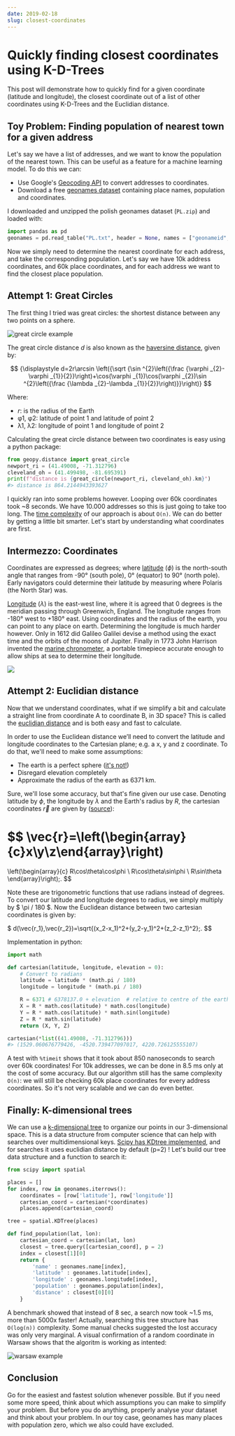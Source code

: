 ```yaml
---
date: 2019-02-18
slug: closest-coordinates
---
```


# Quickly finding closest coordinates using K-D-Trees

This post will demonstrate how to quickly find for a given coordinate (latitude and longitude), the closest coordinate out of a list of other coordinates using K-D-Trees and the Euclidian distance.

<!-- more -->

## Toy Problem: Finding population of nearest town for a given address

Let's say we have a list of addresses, and we want to know the population of the nearest town. This can be useful as a feature for a machine learning model. To do this we can:

- Use Google's [Geocoding API](https://developers.google.com/maps/documentation/geocoding/start) to convert addresses to coordinates.
- Download a free [geonames dataset](http://download.geonames.org/export/dump/) containing place names, population and coordinates.

I downloaded and unzipped the polish geonames dataset (`PL.zip`) and loaded with:

```python
import pandas as pd
geonames = pd.read_table("PL.txt", header = None, names = ["geonameid", "name", "asciiname", "alternatenames", "latitude", "longitude","feature_class", "feature_code", "country_code", "cc2", "admin1_code", "admin2_code", "admin3_code", "admin4_code","population", "elevation", "dem", "timezone", "modification_date"])
```

Now we simply need to determine the nearest coordinate for each address, and take the corresponding population. Let's say we have 10k address coordinates, and 60k place coordinates, and for each address we want to find the closest place population.

## Attempt 1: Great Circles

The first thing I tried was great circles: the shortest distance between any two points on a sphere.

![great circle example](../../assets/images/great_circle.png)

The great circle distance $d$ is also known as the [haversine distance](https://en.wikipedia.org/wiki/Haversine_formula), given by:

$$
{\displaystyle d=2r\arcsin \left({\sqrt {\sin ^{2}\left({\frac {\varphi _{2}-\varphi _{1}}{2}}\right)+\cos(\varphi _{1})\cos(\varphi _{2})\sin ^{2}\left({\frac {\lambda _{2}-\lambda _{1}}{2}}\right)}}\right)}
$$

Where:

- *r*: is the radius of the Earth
- φ1, φ2: latitude of point 1 and latitude of point 2
- λ1, λ2: longitude of point 1 and longitude of point 2

Calculating the great circle distance between two coordinates is easy using a python package:

```python
from geopy.distance import great_circle
newport_ri = (41.49008, -71.312796)
cleveland_oh = (41.499498, -81.695391)
print(f"distance is {great_circle(newport_ri, cleveland_oh).km}")
#> distance is 864.2144943393627
```

I quickly ran into some problems however. Looping over 60k coordinates took ~8 seconds. We have 10.000 addresses so this is just going to take too long. The [time complexity](https://en.wikipedia.org/wiki/Time_complexity) of our approach is about `O(n)`. We can do better by getting a little bit smarter. Let's start by understanding what coordinates are first.

## Intermezzo: Coordinates

Coordinates are expressed as degrees; where [latitude](https://en.wikipedia.org/wiki/Latitude) ($\phi$) is the north-south angle that ranges from -90° (south pole), 0° (equator) to 90° (north pole). Early navigators could determine their latitude by measuring where Polaris (the North Star) was.

[Longitude](https://en.wikipedia.org/wiki/Longitude) ($\lambda$) is the east-west line, where it is agreed that 0 degrees is the meridian passing through Greenwich, England. The longitude ranges from -180° west to +180° east. Using coordinates and the radius of the earth, you can point to any place on earth. Determining the longitude is much harder however. Only in 1612 did Galileo Galilei devise a method using the exact time and the orbits of the moons of Jupiter. Finally in 1773 John Harrison invented the [marine chronometer](https://en.wikipedia.org/wiki/Marine_chronometer), a portable timepiece accurate enough to allow ships at sea to determine their longitude.

![](../../assets/images/lat-lon.png)

## Attempt 2: Euclidian distance

Now that we understand coordinates, what if we simplify a bit and calculate a straight line from coordinate A to coordinate B, in 3D space? This is called the [euclidian distance](https://en.wikipedia.org/wiki/Euclidean_distance) and is both easy and fast to calculate.

In order to use the Euclidean distance we’ll need to convert the latitude and longitude coordinates to the Cartesian plane; e.g. a x, y and z coordinate. To do that, we'll need to make some assumptions:

- The earth is a perfect sphere ([it's not!](https://en.wikipedia.org/wiki/Figure_of_the_Earth))
- Disregard elevation completely
- Approximate the radius of the earth as 6371 km.

Sure, we'll lose some accuracy, but that's fine given our use case. Denoting latitude by $\phi$, the longitude by $\lambda$ and the Earth's radius by $R$, the cartesian coordinates $\vec{r}$ are given by ([source](https://math.stackexchange.com/questions/29157/how-do-i-convert-the-distance-between-two-lat-long-points-into-feet-meters)):

$$
\vec{r}=\left(\begin{array}{c}x\\y\\z\end{array}\right)
=
\left(\begin{array}{c}
R\cos\theta\cos\phi
\\
R\cos\theta\sin\phi
\\
R\sin\theta
\end{array}\right)\;.
$$

Note these are trigonometric functions that use radians instead of degrees. To convert our latitude and longitude degrees to radius, we simply multiply by $ \pi / 180 $.
Now the Euclidean distance between two cartesian coordinates is given by:

$
d(\vec{r_1},\vec{r_2})=\sqrt{(x_2-x_1)^2+(y_2-y_1)^2+(z_2-z_1)^2}\;.
$$

Implementation in python:

```python
import math

def cartesian(latitude, longitude, elevation = 0):
    # Convert to radians
    latitude = latitude * (math.pi / 180)
    longitude = longitude * (math.pi / 180)

    R = 6371 # 6378137.0 + elevation  # relative to centre of the earth
    X = R * math.cos(latitude) * math.cos(longitude)
    Y = R * math.cos(latitude) * math.sin(longitude)
    Z = R * math.sin(latitude)
    return (X, Y, Z)

cartesian(*list((41.49008, -71.312796)))
#> (1529.060676779426, -4520.739477097017, 4220.726125555107)
```

A test with `%timeit` shows that it took about 850 nanoseconds to search over 60k coordinates! For 10k addresses, we can be done in 8.5 ms only at the cost of some accuracy. But our algorithm still has the same complexity `O(n)`:
we will still be checking 60k place coordinates for every address coordinates. So it's not very scalable and we can do even better.

## Finally: K-dimensional trees

We can use a [k-dimensional tree](https://en.wikipedia.org/wiki/K-d_tree) to organize our points in our 3-dimensional space. This is a data structure from computer science that can help with searches over multidimensional keys. [Scipy has KDtree implemented](https://docs.scipy.org/doc/scipy-0.14.0/reference/generated/scipy.spatial.KDTree.html), and for searches it uses euclidian distance by default (p=2) ! Let's build our tree data structure and a function to search it:

```python
from scipy import spatial

places = []
for index, row in geonames.iterrows():
    coordinates = [row['latitude'], row['longitude']]
    cartesian_coord = cartesian(*coordinates)
    places.append(cartesian_coord)

tree = spatial.KDTree(places)

def find_population(lat, lon):
    cartesian_coord = cartesian(lat, lon)
    closest = tree.query([cartesian_coord], p = 2)
    index = closest[1][0]
    return {
        'name' : geonames.name[index],
        'latitude' : geonames.latitude[index],
        'longitude' : geonames.longitude[index],
        'population' : geonames.population[index],
        'distance' : closest[0][0]
    }
```

A benchmark showed that instead of 8 sec, a search now took ~1.5 ms, more than 5000x faster! Actually, searching this tree structure has `O(log(n))` complexity.
Some manual checks suggested the lost accuracy was only very marginal. A visual confirmation of a random coordinate in Warsaw shows that the algoritm is working as intented:

![warsaw example](../../assets/images/warsaw-coordinate.png)

## Conclusion

Go for the easiest and fastest solution whenever possible. But if you need some more speed, think about which assumptions you can make to simplify your problem. But before you do anything, properly analyse your dataset and think about your problem. In our toy case, geonames has many places with population zero, which we also could have excluded.

